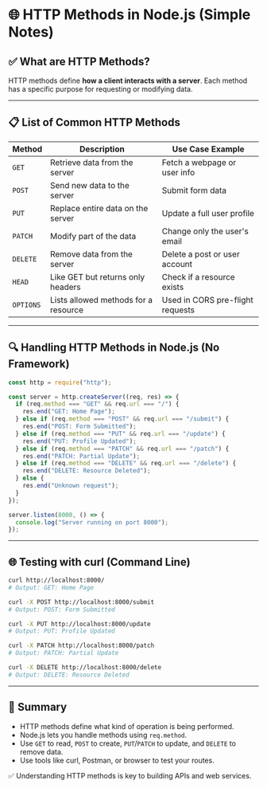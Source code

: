 # 🌐 HTTP Methods in Node.js (Simple Notes)

## ✅ What are HTTP Methods?

HTTP methods define **how a client interacts with a server**. Each method has a specific purpose for requesting or modifying data.

---

## 📋 List of Common HTTP Methods

| Method    | Description                          | Use Case Example                 |
| --------- | ------------------------------------ | -------------------------------- |
| `GET`     | Retrieve data from the server        | Fetch a webpage or user info     |
| `POST`    | Send new data to the server          | Submit form data                 |
| `PUT`     | Replace entire data on the server    | Update a full user profile       |
| `PATCH`   | Modify part of the data              | Change only the user's email     |
| `DELETE`  | Remove data from the server          | Delete a post or user account    |
| `HEAD`    | Like GET but returns only headers    | Check if a resource exists       |
| `OPTIONS` | Lists allowed methods for a resource | Used in CORS pre-flight requests |

---

## 🔍 Handling HTTP Methods in Node.js (No Framework)

```js
const http = require("http");

const server = http.createServer((req, res) => {
  if (req.method === "GET" && req.url === "/") {
    res.end("GET: Home Page");
  } else if (req.method === "POST" && req.url === "/submit") {
    res.end("POST: Form Submitted");
  } else if (req.method === "PUT" && req.url === "/update") {
    res.end("PUT: Profile Updated");
  } else if (req.method === "PATCH" && req.url === "/patch") {
    res.end("PATCH: Partial Update");
  } else if (req.method === "DELETE" && req.url === "/delete") {
    res.end("DELETE: Resource Deleted");
  } else {
    res.end("Unknown request");
  }
});

server.listen(8000, () => {
  console.log("Server running on port 8000");
});
```

---

## 🌐 Testing with curl (Command Line)

```bash
curl http://localhost:8000/
# Output: GET: Home Page

curl -X POST http://localhost:8000/submit
# Output: POST: Form Submitted

curl -X PUT http://localhost:8000/update
# Output: PUT: Profile Updated

curl -X PATCH http://localhost:8000/patch
# Output: PATCH: Partial Update

curl -X DELETE http://localhost:8000/delete
# Output: DELETE: Resource Deleted
```

---

## 📝 Summary

* HTTP methods define what kind of operation is being performed.
* Node.js lets you handle methods using `req.method`.
* Use `GET` to read, `POST` to create, `PUT`/`PATCH` to update, and `DELETE` to remove data.
* Use tools like curl, Postman, or browser to test your routes.

✅ Understanding HTTP methods is key to building APIs and web services.
